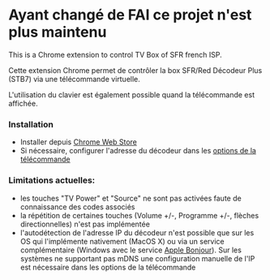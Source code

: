 # Ayant changé de FAI ce projet n'est plus maintenu

This is a Chrome extension to control TV Box of SFR french ISP.
 
Cette extension Chrome permet de contrôler la box SFR/Red Décodeur Plus (STB7) via une télécommande virtuelle.

L'utilisation du clavier est également possible quand la télécommande est affichée.


### Installation
* Installer depuis [Chrome Web Store](https://chrome.google.com/webstore/detail/ioopfmbbhnhmojlejphdamlfimpfgdia)
* Si nécessaire, configurer l'adresse du décodeur dans les [options de la télécommande](chrome-extension://ioopfmbbhnhmojlejphdamlfimpfgdia/options.html)

### Limitations actuelles:
* les touches "TV Power" et "Source" ne sont pas activées faute de connaissance des codes associés
* la répétition de certaines touches (Volume +/-, Programme +/-, flèches directionnelles) n'est pas implémentée
* l'autodétection de l'adresse IP du décodeur n'est possible que sur les OS qui l'implémente nativement (MacOS X) ou via un service complémentaire (Windows avec le service [Apple Bonjour](https://support.apple.com/kb/DL999)). Sur les systèmes ne supportant pas mDNS une configuration manuelle de l'IP est nécessaire dans les options de la télécommande
